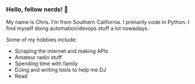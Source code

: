 ### Hello, fellow nerds! 📡

My name is Chris. I'm from Southern California. I primarily code in Python. I find myself doing automation/devops stuff a lot nowadays. 


Some of my hobbies include:

- Scraping the internet and making APIs
- Amateur radio stuff
- Spending time with family
- DJing and writing tools to help me DJ
- Read
